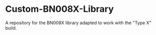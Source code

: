 # Custom-BN008X-Library
A repository for the BN008X library adapted to work with the "Type X" build. 
